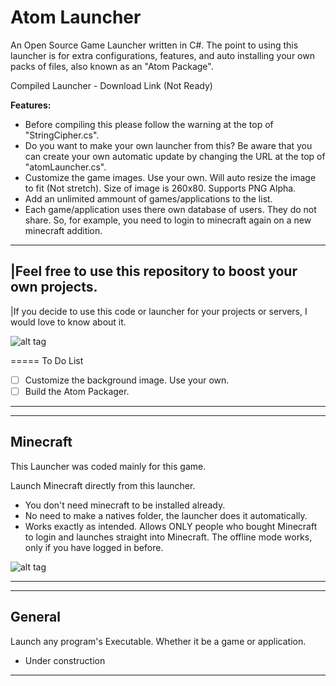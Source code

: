 Atom Launcher
=============
An Open Source Game Launcher written in C#.
The point to using this launcher is for extra configurations, features, and auto installing your own packs of files, also known as an "Atom Package".

Compiled Launcher - Download Link (Not Ready)

<strong>Features:</strong>
- Before compiling this please follow the warning at the top of "StringCipher.cs".
- Do you want to make your own launcher from this? Be aware that you can create your own automatic update by changing the URL at the top of "atomLauncher.cs".
- Customize the game images. Use your own. Will auto resize the image to fit (Not stretch). Size of image is 260x80. Supports PNG Alpha.
- Add an unlimited ammount of games/applications to the list.
- Each game/application uses there own database of users. They do not share. So, for example, you need to login to minecraft again on a new minecraft addition.

___
|Feel free to use this repository to boost your own projects. 
---------------
|If you decide to use this code or launcher for your projects or servers, I would love to know about it.

![alt tag](https://github.com/TrinaryAtom/AtomLauncher--Minecraft--/blob/Release/AtomLauncher/AtomLauncher/Resources/launcherpic.png?raw=true)

=====
To Do List

- [ ] Customize the background image. Use your own.
- [ ] Build the Atom Packager.

-----------------
-----------------
Minecraft
-----------------
>
This Launcher was coded mainly for this game.

Launch Minecraft directly from this launcher.

- You don't need minecraft to be installed already.
- No need to make a natives folder, the launcher does it automatically.
- Works exactly as intended. Allows ONLY people who bought Minecraft to login and launches straight into Minecraft. The offline mode works, only if you have logged in before.

![alt tag](https://github.com/TrinaryAtom/AtomLauncher--Minecraft--/blob/Release/AtomLauncher/AtomLauncher/Resources/mc.png?raw=true)

-----------------
-----------------
General
-----------------
Launch any program's Executable. Whether it be a game or application.

- Under construction

-----------------
